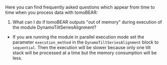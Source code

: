 Here you can find frequently asked questions which appear from time to time when you process data with tomoBEAR:

1. What can I do if tomoBEAR outputs "out of memory" during execution of the module DynamoTiltSeriesAlignment?
* If you are running the module in parallel execution mode set the parameter `execution_method` in the `DynamoTiltSeriesAlignment` block to `sequential`. Then the execution will be slower because only one tilt stack will be processed at a time but the memory consumption will be less.